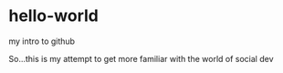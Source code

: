 # hello-world
my intro to github

So...this is my attempt to get more familiar with the world of social dev
